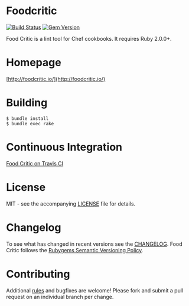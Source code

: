 # Foodcritic
[![Build Status](https://travis-ci.org/acrmp/foodcritic.svg?branch=master)](https://travis-ci.org/acrmp/foodcritic)
[![Gem Version](https://badge.fury.io/rb/foodcritic.svg)](http://badge.fury.io/rb/foodcritic)

Food Critic is a lint tool for Chef cookbooks. It requires Ruby 2.0.0+.

# Homepage
[http://foodcritic.io/](http://foodcritic.io/)

# Building

    $ bundle install
    $ bundle exec rake

# Continuous Integration
[Food Critic on Travis CI](http://travis-ci.org/acrmp/foodcritic)

# License
MIT - see the accompanying [LICENSE](https://github.com/acrmp/foodcritic/blob/master/LICENSE) file for details.

# Changelog
To see what has changed in recent versions see the [CHANGELOG](https://github.com/acrmp/foodcritic/blob/master/CHANGELOG.md).
Food Critic follows the [Rubygems Semantic Versioning Policy](http://guides.rubygems.org/patterns/#semantic-versioning).

# Contributing
Additional [rules](http://acrmp.github.com/foodcritic/#writing-a-new-rule) and bugfixes are welcome! Please fork and
submit a pull request on an individual branch per change.

